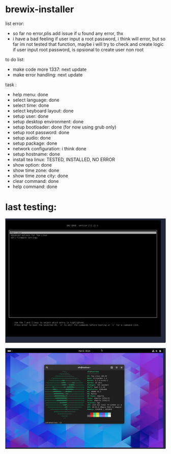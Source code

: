 # brewix-installer

list error:
- so far no error,plis add issue if u found any error, thx
- i have a bad feeling if user input a root password, i think will error, but so far im not tested that function, maybe i will try to check and create logic if user input root password, is opsional to create user non root


to do list:
- make code more 1337: next update
- make error handling: next update

task :

- help menu: done
- select language: done
- select time: done
- select keyboard layout: done
- setup user: done
- setup desktop environment: done
- setup bootloader: done (for now using grub only)
- setup root password: done
- setup audio: done
- setup package: done
- network configuration: i think done
- setup hostname: done
- install tea linux: TESTED, INSTALLED, NO ERROR
- show option: done
- show time zone: done
- show time zone city: done
- clear command: done
- help command: done

# last testing:
![fakme](https://raw.githubusercontent.com/tealinuxos/brewix-installer/main/swappy-20240211-162101.png)

![fakme](https://raw.githubusercontent.com/tealinuxos/brewix-installer/main/swappy-20240211-162143.png)
